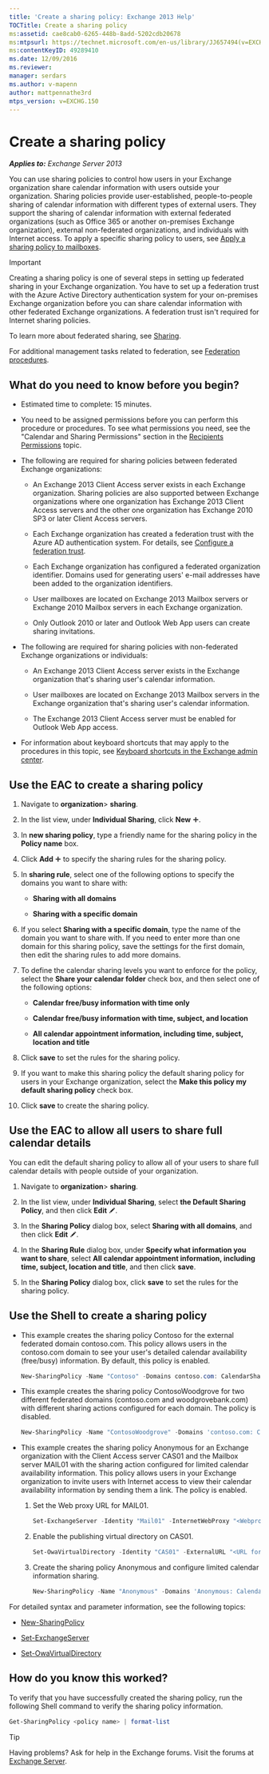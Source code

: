 ```yaml
---
title: 'Create a sharing policy: Exchange 2013 Help'
TOCTitle: Create a sharing policy
ms:assetid: cae8cab0-6265-448b-8add-5202cdb20678
ms:mtpsurl: https://technet.microsoft.com/en-us/library/JJ657494(v=EXCHG.150)
ms:contentKeyID: 49289410
ms.date: 12/09/2016
ms.reviewer: 
manager: serdars
ms.author: v-mapenn
author: mattpennathe3rd
mtps_version: v=EXCHG.150
---
```


# Create a sharing policy

_**Applies to:** Exchange Server 2013_

You can use sharing policies to control how users in your Exchange organization share calendar information with users outside your organization. Sharing policies provide user-established, people-to-people sharing of calendar information with different types of external users. They support the sharing of calendar information with external federated organizations (such as Office 365 or another on-premises Exchange organization), external non-federated organizations, and individuals with Internet access. To apply a specific sharing policy to users, see [Apply a sharing policy to mailboxes](apply-a-sharing-policy-to-mailboxes-exchange-2013-help.md).

> [!IMPORTANT]
> Creating a sharing policy is one of several steps in setting up federated sharing in your Exchange organization. You have to set up a federation trust with the Azure Active Directory authentication system for your on-premises Exchange organization before you can share calendar information with other federated Exchange organizations. A federation trust isn't required for Internet sharing policies.

To learn more about federated sharing, see [Sharing](sharing-exchange-2013-help.md).

For additional management tasks related to federation, see [Federation procedures](federation-procedures-exchange-2013-help.md).

## What do you need to know before you begin?

- Estimated time to complete: 15 minutes.

- You need to be assigned permissions before you can perform this procedure or procedures. To see what permissions you need, see the "Calendar and Sharing Permissions" section in the [Recipients Permissions](recipients-permissions-exchange-2013-help.md) topic.

- The following are required for sharing policies between federated Exchange organizations:

  - An Exchange 2013 Client Access server exists in each Exchange organization. Sharing policies are also supported between Exchange organizations where one organization has Exchange 2013 Client Access servers and the other one organization has Exchange 2010 SP3 or later Client Access servers.

  - Each Exchange organization has created a federation trust with the Azure AD authentication system. For details, see [Configure a federation trust](configure-a-federation-trust-exchange-2013-help.md).

  - Each Exchange organization has configured a federated organization identifier. Domains used for generating users' e-mail addresses have been added to the organization identifiers.

  - User mailboxes are located on Exchange 2013 Mailbox servers or Exchange 2010 Mailbox servers in each Exchange organization.

  - Only Outlook 2010 or later and Outlook Web App users can create sharing invitations.

- The following are required for sharing policies with non-federated Exchange organizations or individuals:

  - An Exchange 2013 Client Access server exists in the Exchange organization that's sharing user's calendar information.

  - User mailboxes are located on Exchange 2013 Mailbox servers in the Exchange organization that's sharing user's calendar information.

  - The Exchange 2013 Client Access server must be enabled for Outlook Web App access.

- For information about keyboard shortcuts that may apply to the procedures in this topic, see [Keyboard shortcuts in the Exchange admin center](keyboard-shortcuts-in-the-exchange-admin-center-2013-help.md).

## Use the EAC to create a sharing policy

1. Navigate to **organization**\> **sharing**.

2. In the list view, under **Individual Sharing**, click **New** ![Add Icon](images/JJ218640.c1e75329-d6d7-4073-a27d-498590bbb558(EXCHG.150).gif "Add Icon").

3. In **new sharing policy**, type a friendly name for the sharing policy in the **Policy name** box.

4. Click **Add** ![Add Icon](images/JJ218640.c1e75329-d6d7-4073-a27d-498590bbb558(EXCHG.150).gif "Add Icon") to specify the sharing rules for the sharing policy.

5. In **sharing rule**, select one of the following options to specify the domains you want to share with:

      - **Sharing with all domains**

      - **Sharing with a specific domain**

6. If you select **Sharing with a specific domain**, type the name of the domain you want to share with. If you need to enter more than one domain for this sharing policy, save the settings for the first domain, then edit the sharing rules to add more domains.

7. To define the calendar sharing levels you want to enforce for the policy, select the **Share your calendar folder** check box, and then select one of the following options:

      - **Calendar free/busy information with time only**

      - **Calendar free/busy information with time, subject, and location**

      - **All calendar appointment information, including time, subject, location and title**

8. Click **save** to set the rules for the sharing policy.

9. If you want to make this sharing policy the default sharing policy for users in your Exchange organization, select the **Make this policy my default sharing policy** check box.

10. Click **save** to create the sharing policy.

## Use the EAC to allow all users to share full calendar details

You can edit the default sharing policy to allow all of your users to share full calendar details with people outside of your organization.

1. Navigate to **organization**\> **sharing**.

2. In the list view, under **Individual Sharing**, select **the Default Sharing Policy**, and then click **Edit** ![Edit icon](images/JJ218640.6f53ccb2-1f13-4c02-bea0-30690e6ea71d(EXCHG.150).gif "Edit icon").

3. In the **Sharing Policy** dialog box, select **Sharing with all domains**, and then click **Edit** ![Edit icon](images/JJ218640.6f53ccb2-1f13-4c02-bea0-30690e6ea71d(EXCHG.150).gif "Edit icon").

4. In the **Sharing Rule** dialog box, under **Specify what information you want to share**, select **All calendar appointment information, including time, subject, location and title**, and then click **save**.

5. In the **Sharing Policy** dialog box, click **save** to set the rules for the sharing policy.

## Use the Shell to create a sharing policy

- This example creates the sharing policy Contoso for the external federated domain contoso.com. This policy allows users in the contoso.com domain to see your user's detailed calendar availability (free/busy) information. By default, this policy is enabled.

  ```powershell
  New-SharingPolicy -Name "Contoso" -Domains contoso.com: CalendarSharingFreeBusyDetail
  ```

- This example creates the sharing policy ContosoWoodgrove for two different federated domains (contoso.com and woodgrovebank.com) with different sharing actions configured for each domain. The policy is disabled.

  ```powershell
  New-SharingPolicy -Name "ContosoWoodgrove" -Domains 'contoso.com: CalendarSharingFreeBusySimple', 'woodgrovebank.com: CalendarSharingFreeBusyDetail -Enabled $false
  ```

- This example creates the sharing policy Anonymous for an Exchange organization with the Client Access server CAS01 and the Mailbox server MAIL01 with the sharing action configured for limited calendar availability information. This policy allows users in your Exchange organization to invite users with Internet access to view their calendar availability information by sending them a link. The policy is enabled.

  1. Set the Web proxy URL for MAIL01.

     ```powershell
     Set-ExchangeServer -Identity "Mail01" -InternetWebProxy "<Webproxy URL>"
     ```

  2. Enable the publishing virtual directory on CAS01.

     ```powershell
     Set-OwaVirtualDirectory -Identity "CAS01" -ExternalURL "<URL for CAS01>" -CalendarPublishingEnabled $true
     ```

  3. Create the sharing policy Anonymous and configure limited calendar information sharing.

     ```powershell
     New-SharingPolicy -Name "Anonymous" -Domains 'Anonymous: CalendarSharingFreeBusySimple' -Enabled $true
     ```

For detailed syntax and parameter information, see the following topics:

- [New-SharingPolicy](https://technet.microsoft.com/en-us/library/dd298186\(v=exchg.150\))

- [Set-ExchangeServer](https://technet.microsoft.com/en-us/library/bb123716\(v=exchg.150\))

- [Set-OwaVirtualDirectory](https://technet.microsoft.com/en-us/library/bb123515\(v=exchg.150\))

## How do you know this worked?

To verify that you have successfully created the sharing policy, run the following Shell command to verify the sharing policy information.

```powershell
Get-SharingPolicy <policy name> | format-list
```

> [!TIP]
> Having problems? Ask for help in the Exchange forums. Visit the forums at [Exchange Server](https://go.microsoft.com/fwlink/p/?linkid=60612).
